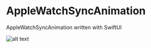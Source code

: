 # AppleWatchSyncAnimation
AppleWatchSyncAnimation written with SwiftUI


![alt text](https://github.com/alexroemerdeveloper/AppleWatchSyncAnimation/blob/main/Sync.gif) 
